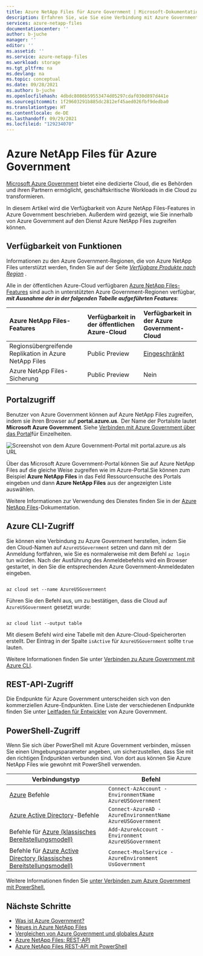 ```yaml
---
title: Azure NetApp Files für Azure Government | Microsoft-Dokumentation
description: Erfahren Sie, wie Sie eine Verbindung mit Azure Government herstellen, um Azure NetApp Files und Azure NetApp Files-Features in Azure Government zu verwenden.
services: azure-netapp-files
documentationcenter: ''
author: b-juche
manager: ''
editor: ''
ms.assetid: ''
ms.service: azure-netapp-files
ms.workload: storage
ms.tgt_pltfrm: na
ms.devlang: na
ms.topic: conceptual
ms.date: 09/28/2021
ms.author: b-juche
ms.openlocfilehash: 4dbdc8086b59553474d05297cdaf030d897d441e
ms.sourcegitcommit: 1f29603291b885dc2812ef45aed026fbf9dedba0
ms.translationtype: HT
ms.contentlocale: de-DE
ms.lasthandoff: 09/29/2021
ms.locfileid: "129234070"
---
```

# <a name="azure-netapp-files-for-azure-government"></a>Azure NetApp Files für Azure Government 

[Microsoft Azure Government](../azure-government/documentation-government-welcome.md) bietet eine dedizierte Cloud, die es Behörden und ihren Partnern ermöglicht, geschäftskritische Workloads in die Cloud zu transformieren.  

In diesem Artikel wird die Verfügbarkeit von Azure NetApp Files-Features in Azure Government beschrieben. Außerdem wird gezeigt, wie Sie innerhalb von Azure Government auf den Dienst Azure NetApp Files zugreifen können.

## <a name="feature-availability"></a>Verfügbarkeit von Funktionen

Informationen zu den Azure Government-Regionen, die von Azure NetApp Files unterstützt werden, finden Sie auf der Seite *[Verfügbare Produkte nach Region](https://azure.microsoft.com/global-infrastructure/services/?products=netapp&regions=usgov-non-regional,us-dod-central,us-dod-east,usgov-arizona,usgov-texas,usgov-virginia)* .  

Alle in der öffentlichen Azure-Cloud verfügbaren [Azure NetApp Files-Features](whats-new.md) sind auch in unterstützten Azure Government-Regionen verfügbar, ***mit Ausnahme der in der folgenden Tabelle aufgeführten Features***: 

| Azure NetApp Files-Features | Verfügbarkeit in der öffentlichen Azure-Cloud |  Verfügbarkeit in der Azure Government-Cloud |
|:--- |:--- |:--- |
| Regionsübergreifende Replikation in Azure NetApp Files | Public Preview | [Eingeschränkt](cross-region-replication-introduction.md#supported-region-pairs) |
| Azure NetApp Files-Sicherung | Public Preview | Nein |

## <a name="portal-access"></a>Portalzugriff

Benutzer von Azure Government können auf Azure NetApp Files zugreifen, indem sie ihren Browser auf **portal.azure.us**.  Der Name der Portalsite lautet **Microsoft Azure Government**. Siehe [Verbinden mit Azure Government über das Portal](../azure-government/documentation-government-get-started-connect-with-portal.md)für Einzelheiten.   

![Screenshot von dem Azure Government-Portal mit portal.azure.us als URL](../media/azure-netapp-files/azure-government.jpg)

Über das Microsoft Azure Government-Portal können Sie auf Azure NetApp Files auf die gleiche Weise zugreifen wie im Azure-Portal.Sie können zum Beispiel **Azure NetApp Files** in das Feld Ressourcensuche des Portals eingeben und dann **Azure NetApp Files** aus der angezeigten Liste auswählen.  

Weitere Informationen zur Verwendung des Dienstes finden Sie in der [Azure NetApp Files](/azure/azure-netapp-files/)-Dokumentation.

## <a name="azure-cli-access"></a>Azure CLI-Zugriff

Sie können eine Verbindung zu Azure Government herstellen, indem Sie den Cloud-Namen auf `AzureUSGovernment` setzen und dann mit der Anmeldung fortfahren, wie Sie es normalerweise mit dem Befehl `az login` tun würden. Nach der Ausführung des Anmeldebefehls wird ein Browser gestartet, in den Sie die entsprechenden Azure Government-Anmeldedaten eingeben.  

```azurecli 

az cloud set --name AzureUSGovernment 

``` 

Führen Sie den Befehl aus, um zu bestätigen, dass die Cloud auf `AzureUSGovernment` gesetzt wurde: 

```azurecli 

az cloud list --output table 

``` 

Mit diesem Befehl wird eine Tabelle mit den Azure-Cloud-Speicherorten erstellt. Der Eintrag in der Spalte `isActive` für `AzureUSGovernment` sollte `true` lauten.  

Weitere Informationen finden Sie unter [Verbinden zu Azure Government mit Azure CLI](../azure-government/documentation-government-get-started-connect-with-cli.md).

## <a name="rest-api-access"></a>REST-API-Zugriff

Die Endpunkte für Azure Government unterscheiden sich von den kommerziellen Azure-Endpunkten. Eine Liste der verschiedenen Endpunkte finden Sie unter [Leitfaden für Entwickler](../azure-government/compare-azure-government-global-azure.md#guidance-for-developers) von Azure Government.

## <a name="powershell-access"></a>PowerShell-Zugriff

Wenn Sie sich über PowerShell mit Azure Government verbinden, müssen Sie einen Umgebungsparameter angeben, um sicherzustellen, dass Sie mit den richtigen Endpunkten verbunden sind. Von dort aus können Sie Azure NetApp Files wie gewohnt mit PowerShell verwenden. 

| Verbindungstyp | Befehl | 
| --- | --- | 
| [Azure](/powershell/module/az.accounts/Connect-AzAccount) Befehle |`Connect-AzAccount -EnvironmentName AzureUSGovernment` | 
| [Azure Active Directory](/powershell/module/azuread/connect-azuread)-Befehle |`Connect-AzureAD -AzureEnvironmentName AzureUSGovernment` | 
| Befehle für [Azure (klassisches Bereitstellungsmodell)](/powershell/module/servicemanagement/azure.service/add-azureaccount) |`Add-AzureAccount -Environment AzureUSGovernment` | 
| Befehle für [Azure Active Directory (klassisches Bereitstellungsmodell)](/previous-versions/azure/jj151815(v=azure.100)) |`Connect-MsolService -AzureEnvironment UsGovernment` | 

Weitere Informationen finden Sie [unter Verbinden zum Azure Government mit PowerShell.](../azure-government/documentation-government-get-started-connect-with-ps.md)

## <a name="next-steps"></a>Nächste Schritte
* [Was ist Azure Government?](../azure-government/documentation-government-welcome.md)
* [Neues in Azure NetApp Files](whats-new.md)
* [Vergleichen von Azure Government und globales Azure](../azure-government/compare-azure-government-global-azure.md)
* [Azure NetApp Files: REST-API](azure-netapp-files-develop-with-rest-api.md)
* [Azure NetApp Files REST-API mit PowerShell](develop-rest-api-powershell.md)
